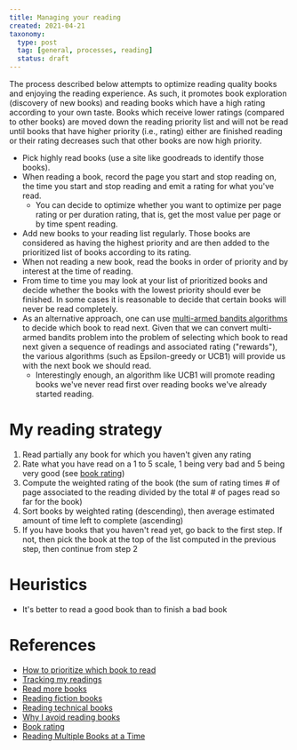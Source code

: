 ```yaml
---
title: Managing your reading
created: 2021-04-21
taxonomy:
  type: post
  tag: [general, processes, reading]
  status: draft
---
```


The process described below attempts to optimize reading quality books and enjoying the reading experience. As such, it promotes book exploration (discovery of new books) and reading books which have a high rating according to your own taste. Books which receive lower ratings (compared to other books) are moved down the reading priority list and will not be read until books that have higher priority (i.e., rating) either are finished reading or their rating decreases such that other books are now high priority.

* Pick highly read books (use a site like goodreads to identify those books).
* When reading a book, record the page you start and stop reading on, the time you start and stop reading and emit a rating for what you've read.
	* You can decide to optimize whether you want to optimize per page rating or per duration rating, that is, get the most value per page or by time spent reading.
* Add new books to your reading list regularly. Those books are considered as having the highest priority and are then added to the prioritized list of books according to its rating.
* When not reading a new book, read the books in order of priority and by interest at the time of reading.
* From time to time you may look at your list of prioritized books and decide whether the books with the lowest priority should ever be finished. In some cases it is reasonable to decide that certain books will never be read completely.
* As an alternative approach, one can use [multi-armed bandits algorithms](https://en.wikipedia.org/wiki/Multi-armed_bandit) to decide which book to read next. Given that we can convert multi-armed bandits problem into the problem of selecting which book to read next given a sequence of readings and associated rating ("rewards"), the various algorithms (such as Epsilon-greedy or UCB1) will provide us with the next book we should read.
	* Interestingly enough, an algorithm like UCB1 will promote reading books we've never read first over reading books we've already started reading.

# My reading strategy
1. Read partially any book for which you haven't given any rating
2. Rate what you have read on a 1 to 5 scale, 1 being very bad and 5 being very good (see [book rating](../book-rating/article.md))
3. Compute the weighted rating of the book (the sum of rating times # of page associated to the reading divided by the total # of pages read so far for the book)
4. Sort books by weighted rating (descending), then average estimated amount of time left to complete (ascending)
5. If you have books that you haven't read yet, go back to the first step. If not, then pick the book at the top of the list computed in the previous step, then continue from step 2

# Heuristics
* It's better to read a good book than to finish a bad book

# References
* [How to prioritize which book to read](../../questions/2020/01/06/article.md)
* [Tracking my readings](../../questions/2020/02/18/article.md)
* [Read more books](../../questions/2020/03/01/article.md)
* [Reading fiction books](../../questions/2020/03/17/article.md)
* [Reading technical books](../../questions/2020/03/18/article.md)
* [Why I avoid reading books](../../questions/2020/03/21/article.md)
* [Book rating](../book-rating/article.md)
* [Reading Multiple Books at a Time](https://juvoni.com/reading-multiple-books)
